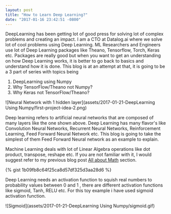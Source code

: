 ```yaml
---
layout: post
title: "How to Learn Deep Learning?"
date: "2017-01-16 23:42:51 -0800"
---
```


DeepLearning has been getting lot of good press for solving lot of complex problems and creating an impact. I am a CTO at Datalog.ai where we solve lot of cool problems using Deep Learning. ML Researchers and Engineers use lot of Deep Learning packages like Theano, Tensorflow, Torch, Keras etc. Packages are really good but when you want to get an understanding on how Deep Learning works, it is better to go back to basics and understand how it is done. This blog is at an attempt at that, it is going to be a 3 part of series with topics being

1. DeepLearning using Numpy
2. Why TensorFlow/Theano not Numpy?
3. Why Keras not TensorFlow/Theano?

![Neural Network with 1 hidden layer](assets/2017-01-21-DeepLearning Using Numpy/first-project-idea-2.png)

Deep learning refers to artificial neural networks that are composed of many layers like the one shown above. Deep Learning has many flavor's like Convolution Neural Networks, Recurrent Neural Networks, Reinforcement Learning, Feed Forward Neural Network etc. This blog is going to take the simplest of them Feed Forward Neural network as an example to explain.

Machine Learning deals with lot of Linear Algebra operations like dot product, transpose, reshape etc. If you are not familiar with it, I would suggest refer to my previous blog post [All about Math](http://malaikannan.io//2017/01/17/how-to-learn-deep-learning/) section.

{% gist 1b09fb8c64f25ca8d57df325d3aa28d6 %}

Deep Learning needs an activation function to squish real numbers to probability values between 0 and 1 , there are different activation functions like sigmoid, Tanh, RELU etc. For this toy example i have used sigmoid activation function.

![Sigmoid](assets/2017-01-21-DeepLearning Using Numpy/sigmoid.gif)
